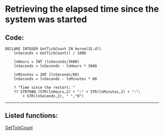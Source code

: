 <link rel="stylesheet" type="text/css" href="../css/win32api.css">  
<link rel="stylesheet" href="https://cdnjs.cloudflare.com/ajax/libs/font-awesome/4.7.0/css/font-awesome.min.css">

# Retrieving the elapsed time since the system was started

## Code:
```foxpro  
DECLARE INTEGER GetTickCount IN kernel32.dll
	lnSeconds = GetTickCount() / 1000

	lnHours = INT (lnSeconds/3600)
	lnSeconds = lnSeconds - lnHours * 3600
	
	lnMinutes = INT (lnSeconds/60)
	lnSeconds = lnSeconds - lnMinutes * 60
	
	? "Time since the restart: "
	?? STRTRAN (STR(lnHours,2) + ":" + STR(lnMinutes,2) + ":";
		+ STR(lnSeconds,2), " ","0")  
```  
***  


## Listed functions:
[GetTickCount](../libraries/kernel32/GetTickCount.md)  
